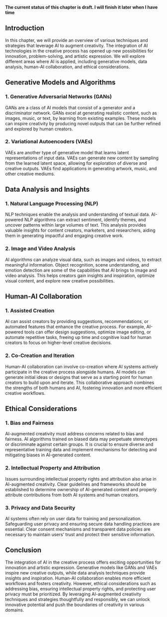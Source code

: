 **The current status of this chapter is draft. I will finish it later when I have time**

Introduction
------------

In this chapter, we will provide an overview of various techniques and strategies that leverage AI to augment creativity. The integration of AI technologies in the creative process has opened up new possibilities for innovation, problem-solving, and artistic expression. We will explore different areas where AI is applied, including generative models, data analysis, human-AI collaboration, and ethical considerations.

Generative Models and Algorithms
--------------------------------

### 1. Generative Adversarial Networks (GANs)

GANs are a class of AI models that consist of a generator and a discriminator network. GANs excel at generating realistic content, such as images, music, or text, by learning from existing examples. These models can inspire creativity by producing novel outputs that can be further refined and explored by human creators.

### 2. Variational Autoencoders (VAEs)

VAEs are another type of generative model that learns latent representations of input data. VAEs can generate new content by sampling from the learned latent space, allowing for exploration of diverse and creative outputs. VAEs find applications in generating artwork, music, and other creative mediums.

Data Analysis and Insights
--------------------------

### 1. Natural Language Processing (NLP)

NLP techniques enable the analysis and understanding of textual data. AI-powered NLP algorithms can extract sentiment, identify themes, and uncover patterns within large volumes of text. This analysis provides valuable insights for content creators, marketers, and researchers, aiding them in generating impactful and engaging creative work.

### 2. Image and Video Analysis

AI algorithms can analyze visual data, such as images and videos, to extract meaningful information. Object recognition, scene understanding, and emotion detection are some of the capabilities that AI brings to image and video analysis. This helps creators gain insights and inspiration, optimize visual content, and explore new creative possibilities.

Human-AI Collaboration
----------------------

### 1. Assisted Creation

AI can assist creators by providing suggestions, recommendations, or automated features that enhance the creative process. For example, AI-powered tools can offer design suggestions, optimize image editing, or automate repetitive tasks, freeing up time and cognitive load for human creators to focus on higher-level creative decisions.

### 2. Co-Creation and Iteration

Human-AI collaboration can involve co-creation where AI systems actively participate in the creative process alongside humans. AI models can generate initial ideas or designs that serve as a starting point for human creators to build upon and iterate. This collaborative approach combines the strengths of both humans and AI, fostering innovation and more efficient creative workflows.

Ethical Considerations
----------------------

### 1. Bias and Fairness

AI-augmented creativity must address concerns related to bias and fairness. AI algorithms trained on biased data may perpetuate stereotypes or discriminate against certain groups. It is crucial to ensure diverse and representative training data and implement mechanisms for detecting and mitigating biases in AI-generated content.

### 2. Intellectual Property and Attribution

Issues surrounding intellectual property rights and attribution also arise in AI-augmented creativity. Clear guidelines and frameworks should be established to determine ownership of AI-generated content and properly attribute contributions from both AI systems and human creators.

### 3. Privacy and Data Security

AI systems often rely on user data for training and personalization. Safeguarding user privacy and ensuring secure data handling practices are essential. Clear consent mechanisms and transparent data policies are necessary to maintain users' trust and protect their sensitive information.

Conclusion
----------

The integration of AI in the creative process offers exciting opportunities for innovation and artistic expression. Generative models like GANs and VAEs inspire new creative outputs, while data analysis techniques provide insights and inspiration. Human-AI collaboration enables more efficient workflows and fosters creativity. However, ethical considerations such as addressing bias, ensuring intellectual property rights, and protecting user privacy must be prioritized. By leveraging AI-augmented creativity techniques and strategies thoughtfully and responsibly, we can unlock innovative potential and push the boundaries of creativity in various domains.
